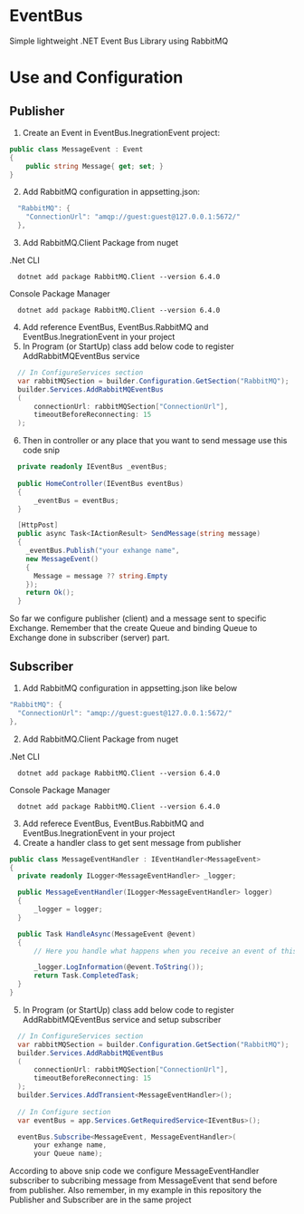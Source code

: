 # EventBus
Simple lightweight .NET Event Bus Library using RabbitMQ

Use and Configuration
=====================
## Publisher

1. Create an Event in EventBus.InegrationEvent project:
```csharp
public class MessageEvent : Event
{
    public string Message{ get; set; }
}
```

2. Add RabbitMQ configuration in appsetting.json:
```csharp
  "RabbitMQ": {
    "ConnectionUrl": "amqp://guest:guest@127.0.0.1:5672/"
  },
  ```
  3. Add RabbitMQ.Client Package from nuget 
  
  .Net CLI
  ```console
    dotnet add package RabbitMQ.Client --version 6.4.0
  ```
  Console Package Manager
  ```console
    dotnet add package RabbitMQ.Client --version 6.4.0
  ```
  4. Add reference EventBus, EventBus.RabbitMQ and EventBus.InegrationEvent in your project
  5. In Program (or StartUp) class add below code to register AddRabbitMQEventBus service
  ```csharp
    // In ConfigureServices section
    var rabbitMQSection = builder.Configuration.GetSection("RabbitMQ");
    builder.Services.AddRabbitMQEventBus
    (
        connectionUrl: rabbitMQSection["ConnectionUrl"],
        timeoutBeforeReconnecting: 15
    );
  ```
  6. Then in controller or any place that you want to send message use this code snip
  
  ```csharp
    private readonly IEventBus _eventBus;
    
    public HomeController(IEventBus eventBus)
    {
        _eventBus = eventBus;
    }

    [HttpPost]
    public async Task<IActionResult> SendMessage(string message)
    {
      _eventBus.Publish("your exhange name",
      new MessageEvent()
      {
        Message = message ?? string.Empty
      });
      return Ok();
    }
  ```
  So far we configure publisher (client) and a message sent to specific Exchange. Remember that the create Queue and binding Queue to Exchange done in subscriber (server) part.
  
  ## Subscriber
  
  1. Add RabbitMQ configuration in appsetting.json like below
  ```csharp
  "RabbitMQ": {
    "ConnectionUrl": "amqp://guest:guest@127.0.0.1:5672/"
  },
  ```
  2. Add RabbitMQ.Client Package from nuget 
  
  .Net CLI
  ```console
    dotnet add package RabbitMQ.Client --version 6.4.0
  ```
  Console Package Manager
  ```console
    dotnet add package RabbitMQ.Client --version 6.4.0
  ```
  3. Add referece EventBus, EventBus.RabbitMQ and EventBus.InegrationEvent in your project
  4. Create a handler class to get sent message from publisher
  ```csharp
  public class MessageEventHandler : IEventHandler<MessageEvent>
  {
    private readonly ILogger<MessageEventHandler> _logger;

    public MessageEventHandler(ILogger<MessageEventHandler> logger)
    {
        _logger = logger;
    }

    public Task HandleAsync(MessageEvent @event)
    {
        // Here you handle what happens when you receive an event of this type from the event bus.

        _logger.LogInformation(@event.ToString());
        return Task.CompletedTask;
    }
  }
  ```
  
  5. In Program (or StartUp) class add below code to register AddRabbitMQEventBus service and setup subscriber
  ```csharp
    // In ConfigureServices section
    var rabbitMQSection = builder.Configuration.GetSection("RabbitMQ");
    builder.Services.AddRabbitMQEventBus
    (
        connectionUrl: rabbitMQSection["ConnectionUrl"],
        timeoutBeforeReconnecting: 15
    );
    builder.Services.AddTransient<MessageEventHandler>();
    
    // In Configure section
    var eventBus = app.Services.GetRequiredService<IEventBus>();

    eventBus.Subscribe<MessageEvent, MessageEventHandler>(
        your exhange name,
        your Queue name);
  ```
  
  According to above snip code we configure MessageEventHandler subscriber to subcribing message from MessageEvent that send before from publisher. Also remember, in my example in this repository the Publisher and Subscriber are in the same project
